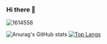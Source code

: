 ### Hi there 👋


![1614558](https://user-images.githubusercontent.com/57394982/121431103-a3bd7a00-c981-11eb-9496-b7ba4158fd37.jpg)

![Anurag's GitHub stats](https://github-readme-stats.vercel.app/api?username=yaserananbeh&show_icons=true&theme=radical&hide=stars) 
[![Top Langs](https://github-readme-stats.vercel.app/api/top-langs/?username=yaserananbeh&layout=compact&hide=CSS)](https://github.com/anuraghazra/github-readme-stats)

<!--  &hide=CSS -->

<!--
**yaserananbeh/yaserananbeh** is a ✨ _special_ ✨ repository because its `README.md` (this file) appears on your GitHub profile.

Here are some ideas to get you started:

- 🔭 I’m currently working on ...
- 🌱 I’m currently learning ...
- 👯 I’m looking to collaborate on ...
- 🤔 I’m looking for help with ...
- 💬 Ask me about ...
- 📫 How to reach me: ...
- 😄 Pronouns: ...
- ⚡ Fun fact: ...
-->
